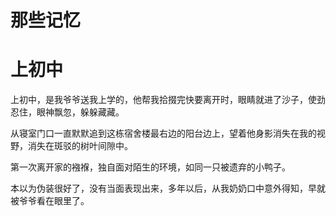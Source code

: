 # 那些记忆


# 上初中

上初中，是我爷爷送我上学的，他帮我拾掇完快要离开时，眼睛就进了沙子，使劲忍住，眼神飘忽，躲躲藏藏。

从寝室门口一直默默追到这栋宿舍楼最右边的阳台边上，望着他身影消失在我的视野，消失在斑驳的树叶间隙中。

第一次离开家的襁褓，独自面对陌生的环境，如同一只被遗弃的小鸭子。

本以为伪装很好了，没有当面表现出来，多年以后，从我奶奶口中意外得知，早就被爷爷看在眼里了。
